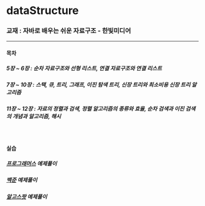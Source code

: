 # dataStructure
<h3>교재 : 자바로 배우는 쉬운 자료구조 - 한빛미디어</h3>
<hr/>
<h4>목차</h4>
<h5>5장 ~ 6장 : 순차 자료구조와 선형 리스트, 연결 자료구조와 연결 리스트</h5>
<h5>7장 ~ 10장 : 스택, 큐, 트리, 그래프, 이진 탐색 트리, 신장 트리와 최소비용 신장 트리 알고리즘 <h5>
<h5>11장 ~ 12장 : 자료의 정렬과 검색, 정렬 알고리즘의 종류와 효율, 순차 검색과 이진 검색의 개념과 알고리즘, 해시 <h5>
  </hr><br/>
  
<h4>실습</h4>
<h5> <a href="https://programmers.co.kr/">프로그래머스</a> 예제풀이 </h5>
<h5> <a href="https://www.acmicpc.net/">백준</a> 예제풀이 </h5>
<h5> <a href="https://algospot.com/">알고스팟</a> 예제풀이</

